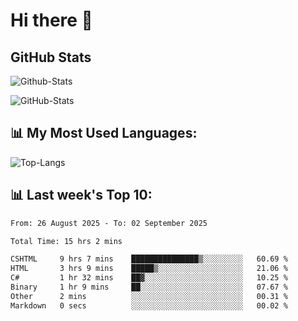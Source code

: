 # Hi there 👋

## GitHub Stats
![Github-Stats](https://github-readme-stats-sigma-five.vercel.app/api?username=ltorson&show_icons=true&theme=radical&count_private=true&show=reviews,discussions_started,discussions_answered,prs_merged,prs_merged_percentage)

![GitHub-Stats](https://github-readme-stats.vercel.app/api/wakatime?username=LeeTorson&theme=synthwave&size_weight=0.5&count_weight=0.5&title_color=36F9F6&langs_count=10&count_private=true)

## 📊 My Most Used Languages:
![Top-Langs](https://github-readme-stats-sigma-five.vercel.app/api/top-langs/?username=LTorson&layout=compact&langs_count=10)


## 📊 Last week's Top 10:
<!--START_SECTION:waka-->

```txt
From: 26 August 2025 - To: 02 September 2025

Total Time: 15 hrs 2 mins

CSHTML     9 hrs 7 mins    ███████████████▒░░░░░░░░░   60.69 %
HTML       3 hrs 9 mins    █████▒░░░░░░░░░░░░░░░░░░░   21.06 %
C#         1 hr 32 mins    ██▓░░░░░░░░░░░░░░░░░░░░░░   10.25 %
Binary     1 hr 9 mins     ██░░░░░░░░░░░░░░░░░░░░░░░   07.67 %
Other      2 mins          ░░░░░░░░░░░░░░░░░░░░░░░░░   00.31 %
Markdown   0 secs          ░░░░░░░░░░░░░░░░░░░░░░░░░   00.02 %
```

<!--END_SECTION:waka-->
